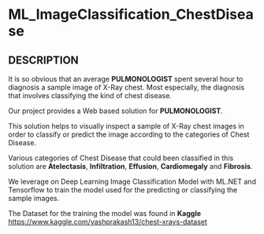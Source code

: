 # ML_ImageClassification_ChestDisease


## DESCRIPTION

It is so obvious that an average **PULMONOLOGIST** spent several hour to diagnosis a sample image of X-Ray chest. Most especially, the diagnosis that involves classifying the kind of chest disease. 

Our project provides a Web based solution for **PULMONOLOGIST**.

This solution helps to visually inspect a sample of X-Ray chest images in order to classify or predict the image according to the categories of Chest Disease.

Various categories of Chest Disease that could been classified in this solution are **Atelectasis**, **Infiltration**, **Effusion**, **Cardiomegaly** and **Fibrosis**.

We leverage on Deep Learning Image Classification Model with ML.NET and Tensorflow to train the model used for the predicting or classifying the sample images.

The Dataset for the training the model was found in **Kaggle** https://www.kaggle.com/yashprakash13/chest-xrays-dataset
